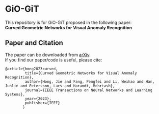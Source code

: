 # GiO-GiT
This repository is for GiO-GiT proposed in the following paper:  
**Curved Geometric Networks for Visual Anomaly Recognition**

## Paper and Citation
The paper can be downloaded from [arXiv](https://arxiv.org/abs/2208.01188).  
If you find our paper/code is useful, please cite:
```
@article{hong2023curved,
         title={Curved Geometric Networks for Visual Anomaly Recognition},
         author={Hong, Jie and Fang, Pengfei and Li, Weihao and Han, Junlin and Petersson, Lars and Harandi, Mehrtash},
         journal={IEEE Transactions on Neural Networks and Learning Systems},
         year={2023},
         publisher={IEEE}
        }
```
